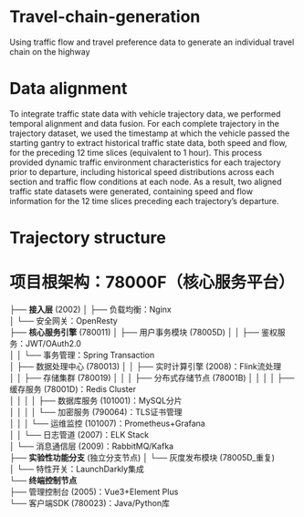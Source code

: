 # Travel-chain-generation
Using traffic flow and travel preference data to generate an individual travel chain on the highway

# Data alignment
To integrate traffic state data with vehicle trajectory data, we performed temporal alignment and data fusion. For each complete trajectory in the trajectory dataset, we used the timestamp at which the vehicle passed the starting gantry to extract historical traffic state data, both speed and flow, for the preceding 12 time slices (equivalent to 1 hour). This process provided dynamic traffic environment characteristics for each trajectory prior to departure, including historical speed distributions across each section and traffic flow conditions at each node. As a result, two aligned traffic state datasets were generated, containing speed and flow information for the 12 time slices preceding each trajectory’s departure.

# Trajectory structure
# 项目根架构：78000F（核心服务平台）
├── **接入层** (2002)
│   ├── 负载均衡：Nginx  
│   └── 安全网关：OpenResty  
├── **核心服务引擎** (780011)
│   ├── 用户事务模块 (78005D)
│   │   ├── 鉴权服务：JWT/OAuth2.0  
│   │   └── 事务管理：Spring Transaction  
│   ├── 数据处理中心 (780013)
│   │   ├── 实时计算引擎 (2008)：Flink流处理  
│   │   ├── 存储集群 (780019)
│   │   │   ├── 分布式存储节点 (78001B)
│   │   │   │   ├── 缓存服务 (78001D)：Redis Cluster  
│   │   │   │   ├── 数据库服务 (101001)：MySQL分片  
│   │   │   │   └── 加密服务 (790064)：TLS证书管理  
│   │   │   └── 运维监控 (101007)：Prometheus+Grafana  
│   │   └── 日志管道 (2007)：ELK Stack  
│   └── 消息通信层 (2009)：RabbitMQ/Kafka  
├── **实验性功能分支** (独立分支节点)
│   └── 灰度发布模块 (78005D_重复)  
│       └── 特性开关：LaunchDarkly集成  
└── **终端控制节点**  
    ├── 管理控制台 (2005)：Vue3+Element Plus  
    └── 客户端SDK (780023)：Java/Python库
